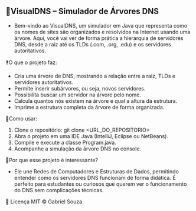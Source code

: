 ## 🛜VisualDNS – Simulador de Árvores DNS
- Bem-vindo ao VisualDNS, um simulador em Java que representa como os nomes de sites são organizados e resolvidos na Internet usando uma árvore. Aqui, você vai ver de forma prática a hierarquia de servidores DNS, desde a raiz até os TLDs (.com, .org, .edu) e os servidores autoritativos.

❓O que o projeto faz:
- Cria uma árvore de DNS, mostrando a relação entre a raiz, TLDs e servidores autoritativos.
- Permite inserir subárvores, ou seja, novos servidores.
- Possibilita buscar um servidor na árvore pelo nome.
- Calcula quantos nós existem na árvore e qual a altura da estrutura.
- Imprime a estrutura completa da árvore de forma organizada.

📝Como usar:
1. Clone o repositório: git clone <URL_DO_REPOSITORIO>
2. Abra o projeto em uma IDE Java (IntelliJ, Eclipse ou NetBeans).
3. Compile e execute a classe Program.java.
4. Acompanhe a simulação da árvore DNS no console.

🤔Por que esse projeto é interessante? 
- Ele une Redes de Computadores e Estruturas de Dados, permitindo entender como os servidores DNS funcionam de forma didática. É perfeito para estudantes ou curiosos que querem ver o funcionamento do DNS sem complicações técnicas.


📄 Licença
MIT © Gabriel Souza 
